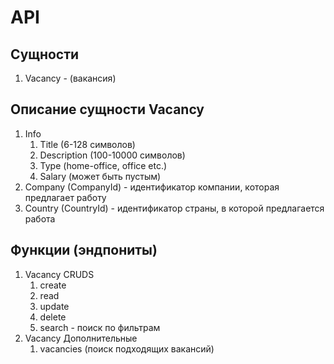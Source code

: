 # API

## Сущности

1. Vacancy - (вакансия)

## Описание сущности Vacancy

1. Info
   1. Title (6-128 символов)
   2. Description (100-10000 символов)
   3. Type (home-office, office etc.)
   4. Salary (может быть пустым)
2. Company (CompanyId) - идентификатор компании, которая предлагает работу
3. Country (CountryId) - идентификатор страны, в которой предлагается работа

## Функции (эндпониты)

1. Vacancy CRUDS
   1. create
   2. read
   3. update
   4. delete
   5. search - поиск по фильтрам
2. Vacancy Дополнительные 
   1. vacancies (поиск подходящих вакансий)
